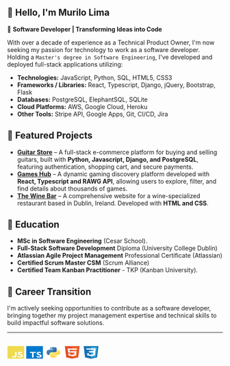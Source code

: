 ## 👋 Hello, I'm Murilo Lima  

🚀 **Software Developer | Transforming Ideas into Code**  

With over a decade of experience as a Technical Product Owner, I'm now seeking my passion for technology to work as a software developer. Holding a <code>Master's degree in Software Engineering</code>, I've developed and deployed full-stack applications utilizing:  

- **Technologies:**	JavaScript, Python, SQL, HTML5, CSS3
- **Frameworks / Libraries:**	React, Typescript, Django, jQuery, Bootstrap, Flask
- **Databases:** PostgreSQL, ElephantSQL, SQLite
- **Cloud Platforms:** AWS, Google Cloud, Heroku
- **Other Tools:** Stripe API, Google Apps, Git, CI/CD, Jira

## 🌟 Featured Projects  

- **[Guitar Store](https://github.com/omurilolima/guitar-store)** – A full-stack e-commerce platform for buying and selling guitars, built with **Python, Javascript, Django, and PostgreSQL**, featuring authentication, shopping cart, and secure payments.  
- **[Games Hub](https://github.com/omurilolima/game-hub)** – A dynamic gaming discovery platform developed with **React, Typescript and RAWG API**, allowing users to explore, filter, and find details about thousands of games.
- **[The Wine Bar](https://github.com/omurilolima/the-wine-bar)** – A comprehensive website for a wine-specialized restaurant based in Dublin, Ireland. Developed with **HTML and CSS**.

## 🏅 Education  

- **MSc in Software Engineering** (Cesar School).
- **Full-Stack Software Development** Diploma (University College Dublin)
- **Atlassian Agile Project Management** Professional Certificate (Atlassian)
- **Certified Scrum Master CSM** (Scrum Alliance) 
- **Certified Team Kanban Practitioner** - TKP (Kanban University).

## 🎯 Career Transition  

I'm actively seeking opportunities to contribute as a software developer, bringing together my project management expertise and technical skills to build impactful software solutions.  

---

<div style="display: inline_block"><br>
  <img align="center" alt="Javascript" height="30" width="40" src="https://raw.githubusercontent.com/devicons/devicon/master/icons/javascript/javascript-plain.svg">
  <img align="center" alt="Typescript" height="30" width="40" src="https://raw.githubusercontent.com/devicons/devicon/refs/heads/master/icons/typescript/typescript-original.svg">
  <img align="center" alt="Python" height="30" width="40" src="https://raw.githubusercontent.com/devicons/devicon/master/icons/python/python-original.svg">
  <img align="center" alt="HTML" height="30" width="40" src="https://raw.githubusercontent.com/devicons/devicon/master/icons/html5/html5-original.svg"> 
  <img align="center" alt="CSS" height="30" width="40" src="https://raw.githubusercontent.com/devicons/devicon/master/icons/css3/css3-original.svg">
 </div>
<br />
